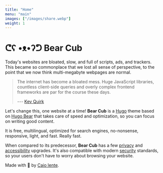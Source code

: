 ```yaml
---
title: "Home"
menu: "main"
images: ["/images/share.webp"]
weight: 1
---
```


# ᕦʕ •ᴥ•ʔᕤ Bear Cub

Today's websites are bloated, slow, and full of scripts, ads, and trackers. This
became so commonplace that we lost all sense of perspective, to the point that
we now think multi-megabyte webpages are normal.

> The internet has become a bloated mess. Huge JavaScript libraries, countless
> client-side queries and overly complex frontend frameworks are par for the
> course these days.
>
> --- [Kev Quirk](https://512kb.club/)

Let's change this, one website at a time! **Bear Cub** is a
[Hugo](https://gohugo.io/) theme based on [Hugo
Bear](https://github.com/janraasch/hugo-bearblog/) that takes care of speed and
optimization, so you can focus on writing good content.

It is free, multilingual, optimized for search engines, no-nonsense, responsive,
light, and fast. Really fast.

When compared to its predecessor, **Bear Cub** has a few
[privacy](https://themarkup.org/blacklight?url=clente.github.io/hugo-bearcub/)
and
[accessibility](https://pagespeed.web.dev/report?url=https%3A%2F%2Fclente.github.io%2Fhugo-bearcub%2F)
upgrades. It's also compatible with modern
[security](https://github.com/clente/hugo-bearcub#secure) standards, so your
users don't have to worry about browsing your website.

Made with 💟 by [Caio lente](https://lente.dev/en).
